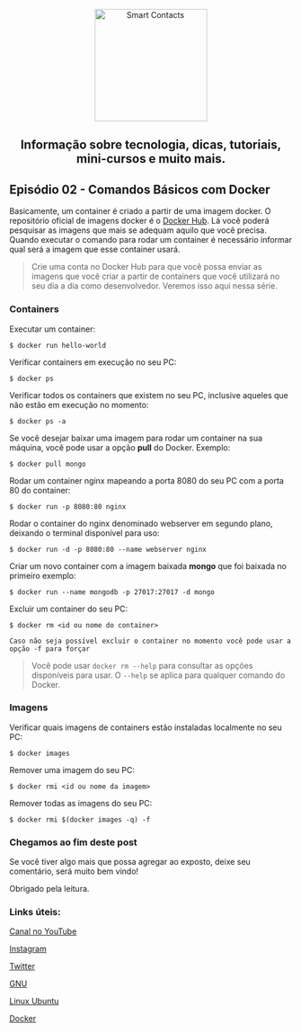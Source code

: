 <p align="center">
  <a href="https://smartcontacts.com.br/">
    <img alt="Smart Contacts" src="https://smartcontacts.com.br/assets/img/logo.png" width="200" />
  </a>
</p>
<h2 align="center">
Informação sobre tecnologia, dicas, tutoriais, mini-cursos e muito mais.
</h2>

## Episódio 02 - Comandos Básicos com Docker

Basicamente, um container é criado a partir de uma imagem docker. O repositório oficial de imagens docker é o [Docker Hub](https://hub.docker.com/). Lá você poderá pesquisar as imagens que mais se adequam aquilo que você precisa. Quando executar o comando para rodar um container é necessário informar qual será a imagem que esse container usará.

> Crie uma conta no Docker Hub para que você possa enviar as imagens que você criar a partir de containers que você utilizará no seu dia a dia como desenvolvedor. Veremos isso aqui nessa série.

### Containers

Executar um container:

```
$ docker run hello-world
```

Verificar containers em execução no seu PC:

```
$ docker ps
```

Verificar todos os containers que existem no seu PC, inclusive aqueles que não estão em execução no momento:

```
$ docker ps -a
```

Se você desejar baixar uma imagem para rodar um container na sua máquina, você pode usar a opção **pull** do Docker. Exemplo:

```
$ docker pull mongo
```

Rodar um container nginx mapeando a porta 8080 do seu PC com a porta 80 do container:

```
$ docker run -p 8080:80 nginx
```

Rodar o container do nginx denominado webserver em segundo plano, deixando o terminal disponível para uso:

```
$ docker run -d -p 8080:80 --name webserver nginx
```

Criar um novo container com a imagem baixada **mongo** que foi baixada no primeiro exemplo:

```
$ docker run --name mongodb -p 27017:27017 -d mongo
```

Excluir um container do seu PC:

```
$ docker rm <id ou nome do container>

Caso não seja possível excluir o container no momento você pode usar a opção -f para forçar
```

> Você pode usar ```docker rm --help``` para consultar as opções disponíveis para usar. O ```--help``` se aplica para qualquer comando do Docker.

### Imagens

Verificar quais imagens de containers estão instaladas localmente no seu PC:

```
$ docker images
```

Remover uma imagem do seu PC:

```
$ docker rmi <id ou nome da imagem>
```

Remover todas as imagens do seu PC:

```
$ docker rmi $(docker images -q) -f
```

### Chegamos ao fim deste post

Se você tiver algo mais que possa agregar ao exposto, deixe seu comentário, será muito bem vindo!

Obrigado pela leitura.


### Links úteis:

[Canal no YouTube](https://www.youtube.com/channel/UCC6ue986efLUHRuqGiIfuwQ/featured?view_as=public)

[Instagram](https://www.instagram.com/smartcontacts/)

[Twitter](https://twitter.com/@ContactsSmart)

[GNU](http://www.gnu.org)

[Linux Ubuntu](https://ubuntu.com/)

[Docker](https://docs.docker.com/)
